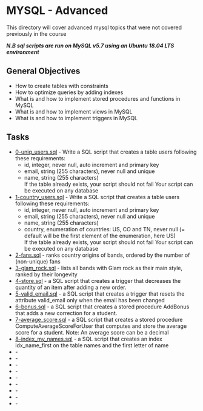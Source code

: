 # MYSQL - Advanced

This directory will cover advanced mysql topics that were not covered previously in the course

***N.B sql scripts are run on MySQL v5.7 using an Ubuntu 18.04 LTS environment***

## General Objectives

* How to create tables with constraints
* How to optimize queries by adding indexes
* What is and how to implement stored procedures and functions in MySQL
* What is and how to implement views in MySQL
* What is and how to implement triggers in MySQL

## Tasks

* [0-uniq_users.sql](0-uniq_users.sql) - Write a SQL script that creates a table users following these requirements:
  * id, integer, never null, auto increment and primary key
  * email, string (255 characters), never null and unique
  * name, string (255 characters)<br>
  If the table already exists, your script should not fail
  Your script can be executed on any database
* [1-country_users.sql](1-country_users.sql) - Write a SQL script that creates a table users following these requirements:
  * id, integer, never null, auto increment and primary key
  * email, string (255 characters), never null and unique
  * name, string (255 characters)
  * country, enumeration of countries: US, CO and TN, never null (= default will be the first element of the enumeration, here US)<br>
  If the table already exists, your script should not fail
  Your script can be executed on any database
* [2-fans.sql](2-fans.sql) - ranks country origins of bands, ordered by the number of (non-unique) fans
* [3-glam_rock.sql](3-glam_rock.sql) - lists all bands with Glam rock as their main style, ranked by their longevity
* [4-store.sql](4-store.sql) - a SQL script that creates a trigger that decreases the quantity of an item after adding a new order.
* [5-valid_email.sql](5-valid_email.sql) - a SQL script that creates a trigger that resets the attribute valid_email only when the email has been changed
* [6-bonus.sql](6-bonus.sql) - a SQL script that creates a stored procedure AddBonus that adds a new correction for a student.
* [7-average_score.sql](7-average_score.sql) - a SQL script that creates a stored procedure ComputeAverageScoreForUser that computes and store the average score for a student. Note: An average score can be a decimal
* [8-index_my_names.sql](8-index_my_names.sql) - a SQL script that creates an index idx_name_first on the table names and the first letter of name
* []() - 
* []() - 
* []() - 
* []() - 
* []() - 
* []() - 
* []() - 
* []() - 
* []() - 
